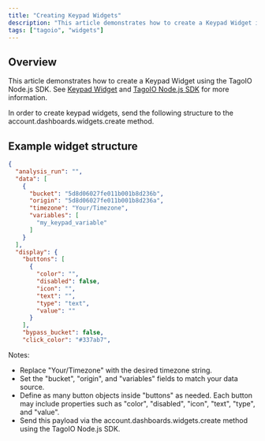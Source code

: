 ```yaml
---
title: "Creating Keypad Widgets"
description: "This article demonstrates how to create a Keypad Widget in TagoIO and shows the JSON structure you must send to the account.dashboards.widgets.create method. It includes an example payload and references to related documentation."
tags: ["tagoio", "widgets"]
---
```


## Overview

This article demonstrates how to create a Keypad Widget using the TagoIO Node.js SDK. See [Keypad Widget](link-to-keypad-widget) and [TagoIO Node.js SDK](link-to-node-js-sdk) for more information.

In order to create keypad widgets, send the following structure to the account.dashboards.widgets.create method.

## Example widget structure

```json
{
  "analysis_run": "",
  "data": [
    {
      "bucket": "5d8d06027fe011b001b8d236b",
      "origin": "5d8d06027fe011b001b8d236a",
      "timezone": "Your/Timezone",
      "variables": [
        "my_keypad_variable"
      ]
    }
  ],
  "display": {
    "buttons": [
      {
        "color": "",
        "disabled": false,
        "icon": "",
        "text": "",
        "type": "text",
        "value": ""
      }
    ],
    "bypass_bucket": false,
    "click_color": "#337ab7",
```

Notes:
- Replace "Your/Timezone" with the desired timezone string.
- Set the "bucket", "origin", and "variables" fields to match your data source.
- Define as many button objects inside "buttons" as needed. Each button may include properties such as "color", "disabled", "icon", "text", "type", and "value".
- Send this payload via the account.dashboards.widgets.create method using the TagoIO Node.js SDK.